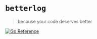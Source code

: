 # `betterlog` 
> because your code deserves better

[![Go Reference](https://pkg.go.dev/badge/github.com/fsufitch/betterlog.svg)](https://pkg.go.dev/github.com/fsufitch/betterlog)
